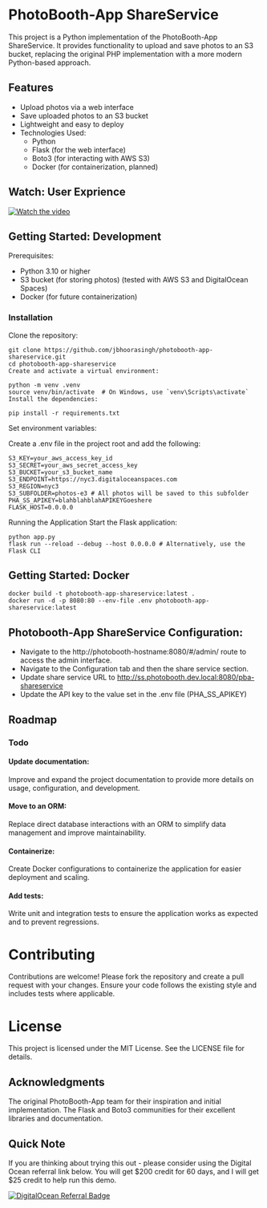 
# PhotoBooth-App ShareService
This project is a Python implementation of the PhotoBooth-App ShareService. It provides functionality to upload and save photos to an S3 bucket, replacing the original PHP implementation with a more modern Python-based approach.

## Features
- Upload photos via a web interface
- Save uploaded photos to an S3 bucket
- Lightweight and easy to deploy
- Technologies Used:
  - Python
  - Flask (for the web interface)
  - Boto3 (for interacting with AWS S3)
  - Docker (for containerization, planned)

## Watch: User Exprience
[![Watch the video](http://i3.ytimg.com/vi/agiDfWkOLFE/hqdefault.jpg)](https://youtu.be/agiDfWkOLFE)

## Getting Started: Development
Prerequisites:
- Python 3.10 or higher
- S3 bucket (for storing photos) (tested with AWS S3 and DigitalOcean Spaces) 
- Docker (for future containerization)

### Installation
Clone the repository:
```shell
git clone https://github.com/jbhoorasingh/photobooth-app-shareservice.git
cd photobooth-app-shareservice
Create and activate a virtual environment:
```
```shell
python -m venv .venv
source venv/bin/activate  # On Windows, use `venv\Scripts\activate`
Install the dependencies:
```

```shell
pip install -r requirements.txt
````

Set environment variables:

Create a .env file in the project root and add the following:
```shell
S3_KEY=your_aws_access_key_id
S3_SECRET=your_aws_secret_access_key
S3_BUCKET=your_s3_bucket_name
S3_ENDPOINT=https://nyc3.digitaloceanspaces.com
S3_REGION=nyc3
S3_SUBFOLDER=photos-e3 # All photos will be saved to this subfolder
PHA_SS_APIKEY=blahblahblahAPIKEYGoeshere
FLASK_HOST=0.0.0.0

```

Running the Application
Start the Flask application:

```shell
python app.py
flask run --reload --debug --host 0.0.0.0 # Alternatively, use the Flask CLI
```

## Getting Started: Docker
```shell
docker build -t photobooth-app-shareservice:latest .
docker run -d -p 8080:80 --env-file .env photobooth-app-shareservice:latest

```


## Photobooth-App ShareService Configuration:
- Navigate to the http://photobooth-hostname:8080/#/admin/ route to access the admin interface.
- Navigate to the Configuration tab and then the share service section.
- Update share service URL to http://ss.photobooth.dev.local:8080/pba-shareservice
- Update the API key to the value set in the .env file (PHA_SS_APIKEY)



## Roadmap
### Todo
#### Update documentation:
Improve and expand the project documentation to provide more details on usage, configuration, and development.

#### Move to an ORM:
Replace direct database interactions with an ORM to simplify data management and improve maintainability.

#### Containerize:
Create Docker configurations to containerize the application for easier deployment and scaling.

#### Add tests:
Write unit and integration tests to ensure the application works as expected and to prevent regressions.

# Contributing
Contributions are welcome! Please fork the repository and create a pull request with your changes. Ensure your code follows the existing style and includes tests where applicable.

# License
This project is licensed under the MIT License. See the LICENSE file for details.

## Acknowledgments
The original PhotoBooth-App team for their inspiration and initial implementation.
The Flask and Boto3 communities for their excellent libraries and documentation.

## Quick Note
If you are thinking about trying this out - please consider using the Digital Ocean referral link below. You will get $200 credit for 60 days, and I will get $25 credit to help run this demo.

[![DigitalOcean Referral Badge](https://web-platforms.sfo2.cdn.digitaloceanspaces.com/WWW/Badge%201.svg)](https://www.digitalocean.com/?refcode=0fea2173d2fd&utm_campaign=Referral_Invite&utm_medium=Referral_Program&utm_source=badge)
